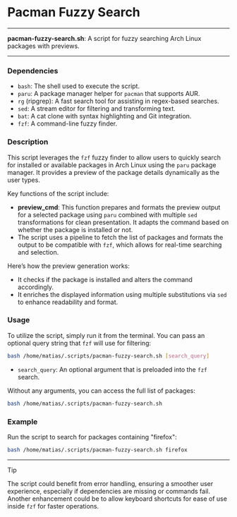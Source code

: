 # Pacman Fuzzy Search 

---

**pacman-fuzzy-search.sh**: A script for fuzzy searching Arch Linux packages with previews.

---

### Dependencies

- `bash`: The shell used to execute the script.
- `paru`: A package manager helper for `pacman` that supports AUR.
- `rg` (ripgrep): A fast search tool for assisting in regex-based searches.
- `sed`: A stream editor for filtering and transforming text.
- `bat`: A cat clone with syntax highlighting and Git integration.
- `fzf`: A command-line fuzzy finder.

### Description

This script leverages the `fzf` fuzzy finder to allow users to quickly search for installed or available packages in Arch Linux using the `paru` package manager. It provides a preview of the package details dynamically as the user types. 

Key functions of the script include:

- **preview_cmd**: This function prepares and formats the preview output for a selected package using `paru` combined with multiple `sed` transformations for clean presentation. It adapts the command based on whether the package is installed or not.
- The script uses a pipeline to fetch the list of packages and formats the output to be compatible with `fzf`, which allows for real-time searching and selection.

Here’s how the preview generation works:
- It checks if the package is installed and alters the command accordingly.
- It enriches the displayed information using multiple substitutions via `sed` to enhance readability and format.

### Usage

To utilize the script, simply run it from the terminal. You can pass an optional query string that `fzf` will use for filtering:

```bash
bash /home/matias/.scripts/pacman-fuzzy-search.sh [search_query]
```

- `search_query`: An optional argument that is preloaded into the `fzf` search.

Without any arguments, you can access the full list of packages:

```bash
bash /home/matias/.scripts/pacman-fuzzy-search.sh
```

### Example

Run the script to search for packages containing "firefox":

```bash
bash /home/matias/.scripts/pacman-fuzzy-search.sh firefox
```

---

> [!TIP]  
> The script could benefit from error handling, ensuring a smoother user experience, especially if dependencies are missing or commands fail. Another enhancement could be to allow keyboard shortcuts for ease of use inside `fzf` for faster operations.